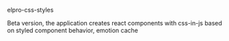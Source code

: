 elpro-css-styles

Beta version, the application creates react components with css-in-js based on styled component behavior, emotion cache